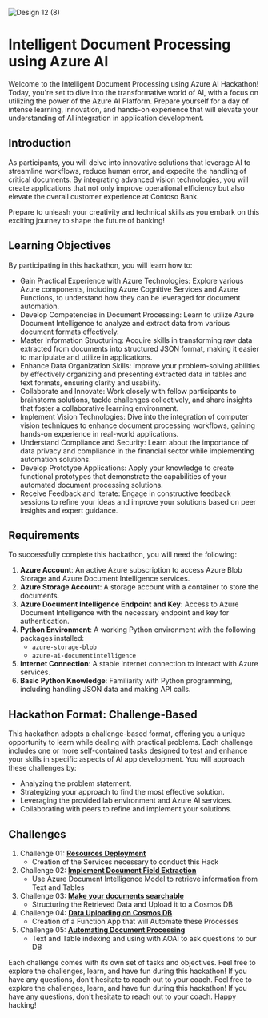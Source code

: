 
![Design 12 (8)](https://github.com/user-attachments/assets/c158b91d-6133-43bb-a8ca-7c01095086f1)

# Intelligent Document Processing using Azure AI

Welcome to the Intelligent Document Processing using Azure AI Hackathon! Today, you're set to dive into the transformative world of AI, with a focus on utilizing the power of the Azure AI Platform. Prepare yourself for a day of intense learning, innovation, and hands-on experience that will elevate your understanding of AI integration in application development.


## Introduction
As participants, you will delve into innovative solutions that leverage AI to streamline workflows, reduce human error, and expedite the handling of critical documents. By integrating advanced vision technologies, you will create applications that not only improve operational efficiency but also elevate the overall customer experience at Contoso Bank. 

Prepare to unleash your creativity and technical skills as you embark on this exciting journey to shape the future of banking!



## Learning Objectives

By participating in this hackathon, you will learn how to:

- Gain Practical Experience with Azure Technologies: Explore various Azure components, including Azure Cognitive Services and Azure Functions, to understand how they can be leveraged for document automation.
- Develop Competencies in Document Processing: Learn to utilize Azure Document Intelligence to analyze and extract data from various document formats effectively.
- Master Information Structuring: Acquire skills in transforming raw data extracted from documents into structured JSON format, making it easier to manipulate and utilize in applications.
- Enhance Data Organization Skills: Improve your problem-solving abilities by effectively organizing and presenting extracted data in tables and text formats, ensuring clarity and usability.
- Collaborate and Innovate: Work closely with fellow participants to brainstorm solutions, tackle challenges collectively, and share insights that foster a collaborative learning environment.
- Implement Vision Technologies: Dive into the integration of computer vision techniques to enhance document processing workflows, gaining hands-on experience in real-world applications.
- Understand Compliance and Security: Learn about the importance of data privacy and compliance in the financial sector while implementing automation solutions.
- Develop Prototype Applications: Apply your knowledge to create functional prototypes that demonstrate the capabilities of your automated document processing solutions.
- Receive Feedback and Iterate: Engage in constructive feedback sessions to refine your ideas and improve your solutions based on peer insights and expert guidance.

## Requirements

To successfully complete this hackathon, you will need the following:

1. **Azure Account**: An active Azure subscription to access Azure Blob Storage and Azure Document Intelligence services.
2. **Azure Storage Account**: A storage account with a container to store the documents.
3. **Azure Document Intelligence Endpoint and Key**: Access to Azure Document Intelligence with the necessary endpoint and key for authentication.
4. **Python Environment**: A working Python environment with the following packages installed:
   - `azure-storage-blob`
   - `azure-ai-documentintelligence`
5. **Internet Connection**: A stable internet connection to interact with Azure services.
6. **Basic Python Knowledge**: Familiarity with Python programming, including handling JSON data and making API calls.

## Hackathon Format: Challenge-Based
This hackathon adopts a challenge-based format, offering you a unique opportunity to learn while dealing with practical problems. Each challenge includes one or more self-contained tasks designed to test and enhance your skills in specific aspects of AI app development. You will approach these challenges by:
- Analyzing the problem statement.
- Strategizing your approach to find the most effective solution.
- Leveraging the provided lab environment and Azure AI services.
- Collaborating with peers to refine and implement your solutions.


## Challenges
1. Challenge 01: **[Resources Deployment](Challenge1/readme.md)**
   - Creation of the Services necessary to conduct this Hack
2. Challenge 02: **[Implement Document Field Extraction](Challenge2/readme.md)**
   - Use Azure Document Intelligence Model to retrieve information from Text and Tables
3. Challenge 03: **[Make your documents searchable](Challenge3/readme.md)**
   - Structuring the Retrieved Data and Upload it to a Cosmos DB
4. Challenge 04: **[Data Uploading on Cosmos DB](Challenge4/readme.md)**
   - Creation of a Function App that will Automate these Processes
5. Challenge 05: **[Automating Document Processing](Challenge5/readme.md)**
   - Text and Table indexing and using with AOAI to ask questions to our DB
  


Each challenge comes with its own set of tasks and objectives. Feel free to explore the challenges, learn, and have fun during this hackathon! If you have any questions, don't hesitate to reach out to your coach.
Feel free to explore the challenges, learn, and have fun during this hackathon! If you have any questions, don't hesitate to reach out to your coach.
Happy hacking! 